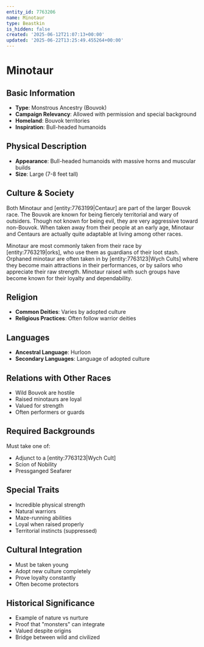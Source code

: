 ```yaml
---
entity_id: 7763206
name: Minotaur
type: Beastkin
is_hidden: false
created: '2025-06-12T21:07:13+00:00'
updated: '2025-06-22T13:25:49.455264+00:00'
---
```


# Minotaur

## Basic Information

- **Type**: Monstrous Ancestry (Bouvok)
- **Campaign Relevancy**: Allowed with permission and special background
- **Homeland**: Bouvok territories
- **Inspiration**: Bull-headed humanoids

## Physical Description

- **Appearance**: Bull-headed humanoids with massive horns and muscular builds
- **Size**: Large (7-8 feet tall)

## Culture & Society

Both Minotaur and [entity:7763199|Centaur] are part of the larger Bouvok race. The Bouvok are known for being fiercely territorial and wary of outsiders. Though not known for being evil, they are very aggressive toward non-Bouvok. When taken away from their people at an early age, Minotaur and Centaurs are actually quite adaptable at living among other races.

Minotaur are most commonly taken from their race by [entity:7763219|orks], who use them as guardians of their loot stash. Orphaned minotaur are often taken in by [entity:7763123|Wych Cults] where they become main attractions in their performances, or by sailors who appreciate their raw strength. Minotaur raised with such groups have become known for their loyalty and dependability.

## Religion

- **Common Deities**: Varies by adopted culture
- **Religious Practices**: Often follow warrior deities

## Languages

- **Ancestral Language**: Hurloon
- **Secondary Languages**: Language of adopted culture

## Relations with Other Races

- Wild Bouvok are hostile
- Raised minotaurs are loyal
- Valued for strength
- Often performers or guards

## Required Backgrounds

Must take one of:

- Adjunct to a [entity:7763123|Wych Cult]
- Scion of Nobility
- Pressganged Seafarer

## Special Traits

- Incredible physical strength
- Natural warriors
- Maze-running abilities
- Loyal when raised properly
- Territorial instincts (suppressed)

## Cultural Integration

- Must be taken young
- Adopt new culture completely
- Prove loyalty constantly
- Often become protectors

## Historical Significance

- Example of nature vs nurture
- Proof that "monsters" can integrate
- Valued despite origins
- Bridge between wild and civilized